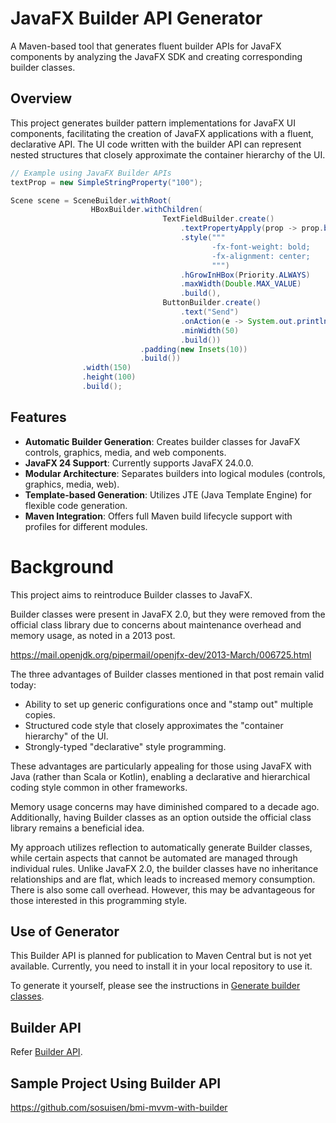 # JavaFX Builder API Generator

A Maven-based tool that generates fluent builder APIs for JavaFX components by analyzing the JavaFX SDK and creating corresponding builder classes.

## Overview

This project generates builder pattern implementations for JavaFX UI components, facilitating the creation of JavaFX applications with a fluent, declarative API. The UI code written with the builder API can represent nested structures that closely approximate the container hierarchy of the UI.

```java
// Example using JavaFX Builder APIs
textProp = new SimpleStringProperty("100");

Scene scene = SceneBuilder.withRoot(
                  HBoxBuilder.withChildren(
                                  TextFieldBuilder.create()
                                      .textPropertyApply(prop -> prop.bindBidirectional(textProp))
                                      .style("""
                                             -fx-font-weight: bold;
                                             -fx-alignment: center;
                                             """)
                                      .hGrowInHBox(Priority.ALWAYS)
                                      .maxWidth(Double.MAX_VALUE)
                                      .build(),
                                  ButtonBuilder.create()
                                      .text("Send")
                                      .onAction(e -> System.out.println("Sending..."))
                                      .minWidth(50)
                                      .build())
                             .padding(new Insets(10))
                             .build())
                .width(150)
                .height(100)
                .build();
```

## Features

- **Automatic Builder Generation**: Creates builder classes for JavaFX controls, graphics, media, and web components.
- **JavaFX 24 Support**: Currently supports JavaFX 24.0.0.
- **Modular Architecture**: Separates builders into logical modules (controls, graphics, media, web).
- **Template-based Generation**: Utilizes JTE (Java Template Engine) for flexible code generation.
- **Maven Integration**: Offers full Maven build lifecycle support with profiles for different modules.

# Background

This project aims to reintroduce Builder classes to JavaFX.

Builder classes were present in JavaFX 2.0, but they were removed from the official class library due to concerns about maintenance overhead and memory usage, as noted in a 2013 post.

https://mail.openjdk.org/pipermail/openjfx-dev/2013-March/006725.html

The three advantages of Builder classes mentioned in that post remain valid today:
- Ability to set up generic configurations once and "stamp out" multiple copies.
- Structured code style that closely approximates the "container hierarchy" of the UI.
- Strongly-typed "declarative" style programming.

These advantages are particularly appealing for those using JavaFX with Java (rather than Scala or Kotlin), enabling a declarative and hierarchical coding style common in other frameworks.

Memory usage concerns may have diminished compared to a decade ago. Additionally, having Builder classes as an option outside the official class library remains a beneficial idea.

My approach utilizes reflection to automatically generate Builder classes, while certain aspects that cannot be automated are managed through individual rules. Unlike JavaFX 2.0, the builder classes have no inheritance relationships and are flat, which leads to increased memory consumption. There is also some call overhead. However, this may be advantageous for those interested in this programming style.

## Use of Generator

This Builder API is planned for publication to Maven Central but is not yet available. Currently, you need to install it in your local repository to use it.

To generate it yourself, please see the instructions in [Generate builder classes](./docs/BUILD.md).

## Builder API

Refer [Builder API](./docs/API.md).

## Sample Project Using Builder API

https://github.com/sosuisen/bmi-mvvm-with-builder
